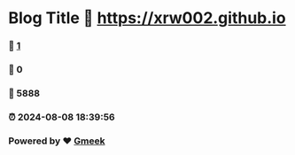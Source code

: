 # Blog Title :link: https://xrw002.github.io 
### :page_facing_up: [1](https://xrw002.github.io/tag.html) 
### :speech_balloon: 0 
### :hibiscus: 5888 
### :alarm_clock: 2024-08-08 18:39:56 
### Powered by :heart: [Gmeek](https://github.com/Meekdai/Gmeek)
